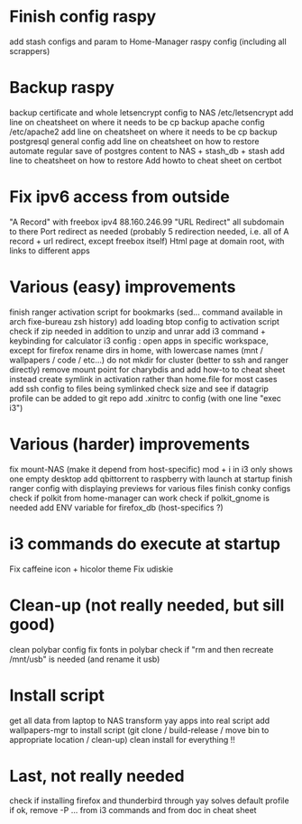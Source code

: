 # Finish config raspy
add stash configs and param to Home-Manager raspy config (including all scrappers)

# Backup raspy
backup certificate and whole letsencrypt config to NAS
    /etc/letsencrypt
    add line on cheatsheet on where it needs to be cp
backup apache config
    /etc/apache2
    add line on cheatsheet on where it needs to be cp
backup postgresql general config
    add line on cheatsheet on how to restore
automate regular save of postgres content to NAS + stash_db + stash
    add line to cheatsheet on how to restore
Add howto to cheat sheet on certbot

# Fix ipv6 access from outside
"A Record" with freebox ipv4 88.160.246.99
"URL Redirect" all subdomain to there
Port redirect as needed (probably 5 redirection needed, i.e. all of A record + url redirect, except freebox itself)
Html page at domain root, with links to different apps

# Various (easy) improvements
finish ranger activation script for bookmarks (sed... command available in arch fixe-bureau zsh history)
add loading btop config to activation script
check if zip needed in addition to unzip and unrar
add i3 command + keybinding for calculator
i3 config : open apps in specific workspace, except for firefox
rename dirs in home, with lowercase names (mnt / wallpapers / code / etc...)
do not mkdir for cluster (better to ssh and ranger directly)
remove mount point for charybdis and add how-to to cheat sheet instead
create symlink in activation rather than home.file for most cases
add ssh config to files being symlinked
check size and see if datagrip profile can be added to git repo
add .xinitrc to config (with one line "exec i3")

# Various (harder) improvements
fix mount-NAS (make it depend from host-specific)
mod + i in i3 only shows one empty desktop
add qbittorrent to raspberry with launch at startup
finish ranger config with displaying previews for various files
finish conky configs
check if polkit from home-manager can work
check if polkit_gnome is needed
add ENV variable for firefox_db (host-specifics ?)

# i3 commands do execute at startup
Fix caffeine icon + hicolor theme
Fix udiskie

# Clean-up (not really needed, but sill good)
clean polybar config
fix fonts in polybar
check if "rm and then recreate /mnt/usb" is needed (and rename it usb)

# Install script
get all data from laptop to NAS
transform yay apps into real script
add wallpapers-mgr to install script (git clone / build-release / move bin to appropriate location / clean-up)
clean install for everything !!

# Last, not really needed
check if installing firefox and thunderbird through yay solves default profile
    if ok, remove -P ... from i3 commands and from doc in cheat sheet
